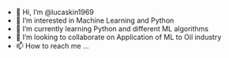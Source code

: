- 👋 Hi, I’m @lucaskin1969
- 👀 I’m interested in Machine Learning and Python
- 🌱 I’m currently learning Python and different ML algorithms
- 💞️ I’m looking to collaborate on Application of ML to Oil industry
- 📫 How to reach me ...

<!---
lucaskin1969/lucaskin1969 is a ✨ special ✨ repository because its `README.md` (this file) appears on your GitHub profile.
You can click the Preview link to take a look at your changes.
--->
